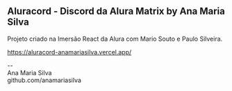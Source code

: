 ## Aluracord - Discord da Alura Matrix by Ana Maria Silva
Projeto criado na Imersão React da Alura com Mario Souto e Paulo Silveira.

https://aluracord-anamariasilva.vercel.app/


--<br>
Ana Maria Silva<br>
github.com/anamariasilva
